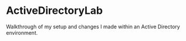 # ActiveDirectoryLab
Walkthrough of my setup and changes I made within an Active Directory environment.
